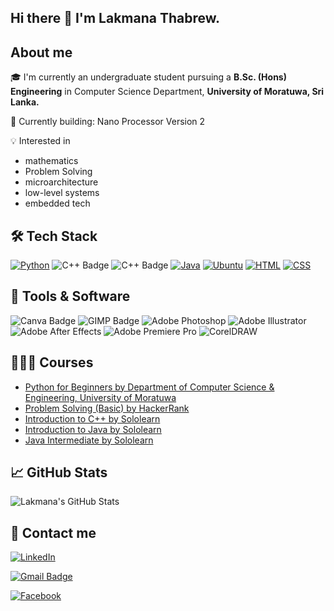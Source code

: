 ## Hi there 👋 I'm Lakmana Thabrew.

## About me

🎓 I'm currently an undergraduate student pursuing a **B.Sc. (Hons) Engineering** in Computer Science Department, **University of Moratuwa, Sri Lanka.**

🔧 Currently building: Nano Processor Version 2  

💡 Interested in
- mathematics
- Problem Solving
- microarchitecture
- low-level systems
- embedded tech

## 🛠️ Tech Stack
[![Python](https://img.shields.io/badge/Python-3776AB?logo=python&logoColor=fff)](#)
![C++ Badge](https://img.shields.io/badge/C%2B%2B-00599C?ogo=cplusplus&logoColor=fff&style=plastic)
![C++ Badge](https://img.shields.io/badge/C%2B%2B-00599Clogo=cplusplus&logoColor=fff&style=plastic)
[![Java](https://img.shields.io/badge/Java-%23ED8B00.svg?logo=openjdk&logoColor=white)](#)
[![Ubuntu](https://img.shields.io/badge/Ubuntu-E95420?logo=ubuntu&logoColor=white)](#)
[![HTML](https://img.shields.io/badge/HTML-%23E34F26.svg?logo=html5&logoColor=white)](#)
[![CSS](https://img.shields.io/badge/CSS-1572B6?logo=css3&logoColor=fff)](#) 

## 🧰 Tools & Software
![Canva Badge](https://img.shields.io/badge/Canva-00C4CC?logo=canva&logoColor=fff&style=plastic)
![GIMP Badge](https://img.shields.io/badge/GIMP-5C5543?logo=gimp&logoColor=fff&style=plastic)
![Adobe Photoshop](https://img.shields.io/badge/Photoshop-Expert-31A8FF?logo=adobe&logoColor=white)
![Adobe Illustrator](https://img.shields.io/badge/Adobe%20Illustrator-Expert-FF9A00?logo=adobe&logoColor=white)
![Adobe After Effects](https://img.shields.io/badge/After%20Effects-Expert-9999FF?logo=adobe&logoColor=white)
![Adobe Premiere Pro](https://img.shields.io/badge/Premiere%20Pro-Expert-9999FF?logo=adobe&logoColor=white)
![CorelDRAW](https://img.shields.io/badge/CorelDRAW-Expert-00B900?logoColor=white)

## 👨🏻‍🎓 Courses
- [Python for Beginners by Department of Computer Science & Engineering, University of Moratuwa](https://open.uom.lk/verify)
- [Problem Solving (Basic) by HackerRank](https://www.hackerrank.com/certificates/iframe/2cada0a0c6e9)
- [Introduction to C++ by Sololearn](https://www.sololearn.com/en/certificates/CC-LD2L040J)
- [Introduction to Java by Sololearn](https://www.sololearn.com/certificates/CC-XYUXO4XP)
- [Java Intermediate by Sololearn](https://www.sololearn.com/certificates/CC-6ZVSJRR8)

## 📈 GitHub Stats
![Lakmana's GitHub Stats](https://github-readme-stats.vercel.app/api?username=lakaThabrew&show_icons=true&theme=square)

## 🔗 Contact me
[![LinkedIn](https://custom-icon-badges.demolab.com/badge/LinkedIn-0A66C2?logo=linkedin-white&logoColor=fff)](https://www.linkedin.com/in/lakmana-thabrew-55276b286/)

[![Gmail Badge](https://img.shields.io/badge/Gmail-EA4335?logo=gmail&logoColor=fff&style=plastic)](lakmanat.23@cse.mrt.ac.lk)

[![Facebook](https://img.shields.io/badge/Facebook-%231877F2.svg?logo=Facebook&logoColor=white)](https://facebook.com/profile.php?id=100090132404413)

